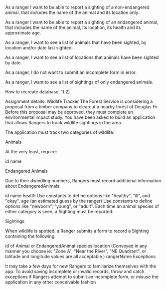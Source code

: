 As a ranger I want to be able to report a sighting of a non-endangered animal, that includes the name of the animal and its location only.

As a ranger I want to be able to report a sighting of an endangered animal, that includes the name of the animal, its location, its health and its approximate age.

As a ranger, I want to see a list of animals that have been sighted, by location and/or date last sighted.

As a ranger, I want to see a list of locations that animals have been sighted by date.

As a ranger, I do not want to submit an incomplete form in error.

As a ranger, I want to see a list of sightings of only endangered animals.

How to recreate database:
1)
2)



Assignment details:
Wildlife Tracker
The Forest Service is considering a proposal from a timber company to clearcut a nearby forest of Douglas Fir. Before this proposal may be approved, they must complete an environmental impact study. You have been asked to build an application that allows Rangers to track wildlife sightings in the area.

The application must track two categories of wildlife:

Animals

At the very least, require:

id
name

Endangered Animals

Due to their dwindling numbers, Rangers must record additional information about EndangeredAnimals:

id
name
health
Use constants to define options like "healthy", "ill", and "okay".
age (an estimated guess by the ranger)
Use constants to define options like "newborn", "young", or "adult".
Each time an animal species of either category is seen, a Sighting must be reported:

Sightings

When wildlife is spotted, a Ranger submits a form to record a Sighting containing the following:

id of Animal or EndangeredAnimal species
location
(Conveyed in any manner you choose ie: "Zone A", "Near the River", "NE Quadrant", or latitude and longitude values are all acceptable.)
rangerName
Exceptions

It may take a few days for new Rangers to familiarize themselves with the app. To avoid saving incomplete or invalid records, throw and catch exceptions if Rangers attempt to submit an incomplete form, or misuse the application in any other conceivable fashion
